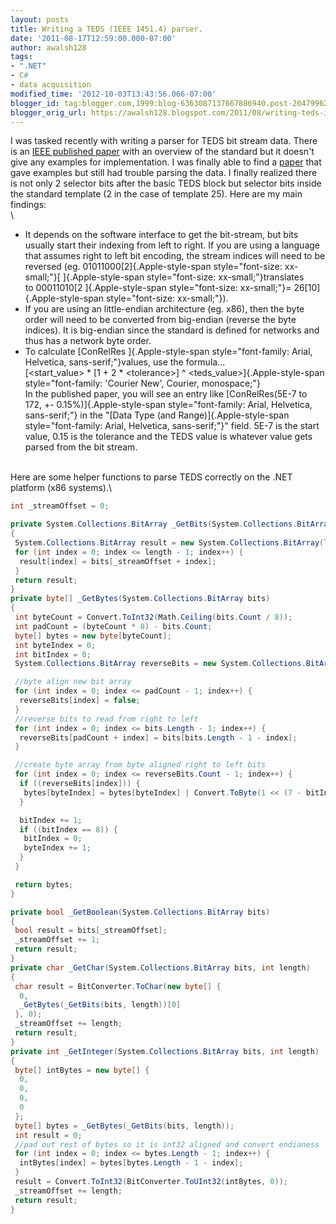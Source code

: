 ```yaml
---
layout: posts
title: Writing a TEDS (IEEE 1451.4) parser.
date: '2011-08-17T12:59:00.000-07:00'
author: awalsh128
tags:
- ".NET"
- C#
- data acquisition
modified_time: '2012-10-03T13:43:56.066-07:00'
blogger_id: tag:blogger.com,1999:blog-6363087137667886940.post-204799628728171749
blogger_orig_url: https://awalsh128.blogspot.com/2011/08/writing-teds-ieee-14514-parser.html
---
```


I was tasked recently with writing a parser for TEDS bit stream data.
There is an [IEEE published
paper](http://standards.ieee.org/develop/regauth/tut/teds.pdf) with an
overview of the standard but it doesn\'t give any examples for
implementation. I was finally able to find a
[paper](http://standards.ieee.org/develop/regauth/tut/tdl.pdf) that gave
examples but still had trouble parsing the data. I finally realized
there is not only 2 selector bits after the basic TEDS block but
selector bits inside the standard template (2 in the case of template
25). Here are my main findings:\
\

-   It depends on the software interface to get the bit-stream, but bits
    usually start their indexing from left to right. If you are using a
    language that assumes right to left bit encoding, the stream indices
    will need to be reversed (eg. 01011000[2]{.Apple-style-span
    style="font-size: xx-small;"}[ ]{.Apple-style-span
    style="font-size: xx-small;"}translates
    to 00011010[2 ]{.Apple-style-span style="font-size: xx-small;"}=
    26[10]{.Apple-style-span style="font-size: xx-small;"}).
-   If you are using an little-endian architecture (eg. x86), then the
    byte order will need to be converted from big-endian (reverse the
    byte indices). It is big-endian since the standard is defined for
    networks and thus has a network byte order.
-   To calculate [ConRelRes ]{.Apple-style-span
    style="font-family: Arial, Helvetica, sans-serif;"}values, use the
    formula\...\
    [\<start\_value\> \* \[1 + 2 \* \<tolerance\>\] \^
    \<teds\_value\>]{.Apple-style-span
    style="font-family: 'Courier New', Courier, monospace;"}\
    In the published paper, you will see an entry like [ConRelRes(5E-7
    to 172, +- 0.15%)]{.Apple-style-span
    style="font-family: Arial, Helvetica, sans-serif;"} in the \"[Data
    Type (and Range)]{.Apple-style-span
    style="font-family: Arial, Helvetica, sans-serif;"}\" field. 5E-7 is
    the start value, 0.15 is the tolerance and the TEDS value is
    whatever value gets parsed from the bit stream.

\
Here are some helper functions to parse TEDS correctly on the .NET
platform (x86 systems).\

``` csharp
int _streamOffset = 0;

private System.Collections.BitArray _GetBits(System.Collections.BitArray bits, int length)
{
 System.Collections.BitArray result = new System.Collections.BitArray(length);
 for (int index = 0; index <= length - 1; index++) {
  result[index] = bits[_streamOffset + index];
 }
 return result;
}
private byte[] _GetBytes(System.Collections.BitArray bits)
{
 int byteCount = Convert.ToInt32(Math.Ceiling(bits.Count / 8));
 int padCount = (byteCount * 8) - bits.Count;
 byte[] bytes = new byte[byteCount];
 int byteIndex = 0;
 int bitIndex = 0;
 System.Collections.BitArray reverseBits = new System.Collections.BitArray(bits.Count + padCount);

 //byte align new bit array
 for (int index = 0; index <= padCount - 1; index++) {
  reverseBits[index] = false;
 }
 //reverse bits to read from right to left
 for (int index = 0; index <= bits.Length - 1; index++) {
  reverseBits[padCount + index] = bits[bits.Length - 1 - index];
 }

 //create byte array from byte aligned right to left bits
 for (int index = 0; index <= reverseBits.Count - 1; index++) {
  if ((reverseBits[index])) {
   bytes[byteIndex] = bytes[byteIndex] | Convert.ToByte(1 << (7 - bitIndex));
  }

  bitIndex += 1;
  if ((bitIndex == 8)) {
   bitIndex = 0;
   byteIndex += 1;
  }
 }

 return bytes;
}

private bool _GetBoolean(System.Collections.BitArray bits)
{
 bool result = bits[_streamOffset];
 _streamOffset += 1;
 return result;
}
private char _GetChar(System.Collections.BitArray bits, int length)
{
 char result = BitConverter.ToChar(new byte[] {
  0,
  _GetBytes(_GetBits(bits, length))[0]
 }, 0);
 _streamOffset += length;
 return result;
}
private int _GetInteger(System.Collections.BitArray bits, int length)
{
 byte[] intBytes = new byte[] {
  0,
  0,
  0,
  0
 };
 byte[] bytes = _GetBytes(_GetBits(bits, length));
 int result = 0;
 //pad out rest of bytes so it is int32 aligned and convert endianess
 for (int index = 0; index <= bytes.Length - 1; index++) {
  intBytes[index] = bytes[bytes.Length - 1 - index];
 }
 result = Convert.ToInt32(BitConverter.ToUInt32(intBytes, 0));
 _streamOffset += length;
 return result;
}
```

